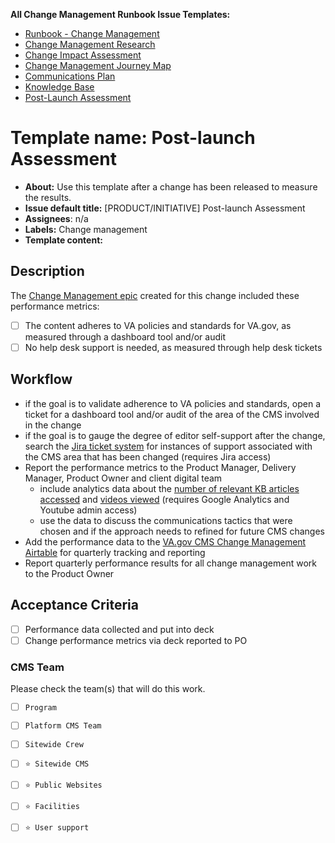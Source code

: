 **All Change Management Runbook Issue Templates:** 
- [Runbook - Change Management](https://github.com/department-of-veterans-affairs/va.gov-team/blob/master/products/facilities/change-management/readme.md) 
- [Change Management Research](https://github.com/department-of-veterans-affairs/va.gov-team/blob/master/products/facilities/change-management/change-management-research.md)
- [Change Impact Assessment](https://github.com/department-of-veterans-affairs/va.gov-team/blob/master/products/facilities/change-management/change-impact-assessment.md)
- [Change Management Journey Map](https://github.com/department-of-veterans-affairs/va.gov-team/blob/master/products/facilities/change-management/change-management-journey-map.md)
- [Communications Plan](https://github.com/department-of-veterans-affairs/va.gov-team/blob/master/products/facilities/change-management/communications-plan.md)
- [Knowledge Base](https://github.com/department-of-veterans-affairs/va.gov-cms/blob/main/.github/ISSUE_TEMPLATE/knowledge-base-article.md)
- [Post-Launch Assessment](https://github.com/department-of-veterans-affairs/va.gov-team/blob/master/products/facilities/change-management/post-launch-assessment.md)


# Template name: Post-launch Assessment
- **About:** Use this template after a change has been released to measure the results. 
- **Issue default title:** [PRODUCT/INITIATIVE] Post-launch Assessment
- **Assignees**: n/a
- **Labels:** Change management
- **Template content:** 

## Description
The [Change Management epic](URL) created for this change included these performance metrics:
- [ ] The content adheres to VA policies and standards for VA.gov, as measured through a dashboard tool and/or audit
- [ ] No help desk support is needed, as measured through help desk tickets

## Workflow
- if the goal is to validate adherence to VA policies and standards, open a ticket for a dashboard tool and/or audit of the area of the CMS involved in the change
- if the goal is to gauge the degree of editor self-support after the change, search the [Jira ticket system](https://va-gov.atlassian.net/jira/servicedesk/projects/VAHELP/queues/custom/22) for instances of support associated with the CMS area that has been changed (requires Jira access)
- Report the performance metrics to the Product Manager, Delivery Manager, Product Owner and client digital team
  - include analytics data about the [number of relevant KB articles accessed](https://analytics.google.com/analytics/web/#/report-home/a50123418w196569434p211458524) and [videos viewed](https://studio.youtube.com/channel/UC5Y2p4ASQ5HdRR-pQ8RVQKQ/analytics/tab-overview/period-default) (requires Google Analytics and Youtube admin access)
  - use the data to discuss the communications tactics that were chosen and if the approach needs to refined for future CMS changes
- Add the performance data to the [VA.gov CMS Change Management Airtable](https://airtable.com/appJCOGGJRTAwcH2v/tblPHoElsBWwr83Z0/viwSfROR69D6seBkB?blocks=hide) for quarterly tracking and reporting
- Report quarterly performance results for all change management work to the Product Owner

## Acceptance Criteria
- [ ] Performance data collected and put into deck
- [ ] Change performance metrics via deck reported to PO

### CMS Team
Please check the team(s) that will do this work.

- [ ] `Program`
- [ ] `Platform CMS Team`
- [ ] `Sitewide Crew`
- [ ] `⭐️ Sitewide CMS`
- [ ] `⭐️ Public Websites`
- [ ] `⭐️ Facilities`
- [ ] `⭐️ User support`

